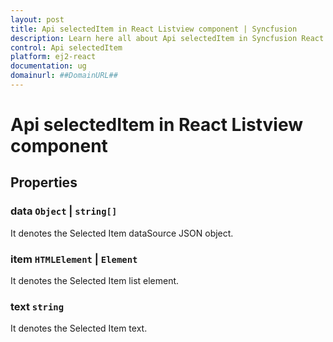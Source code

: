 ```yaml
---
layout: post
title: Api selectedItem in React Listview component | Syncfusion
description: Learn here all about Api selectedItem in Syncfusion React Listview component of Syncfusion Essential JS 2 and more.
control: Api selectedItem 
platform: ej2-react
documentation: ug
domainurl: ##DomainURL##
---
```


# Api selectedItem in React Listview component

## Properties

### data ``Object`` &#124;  `string[]`

It denotes the Selected Item dataSource JSON object.

### item `HTMLElement` &#124;  `Element`

It denotes the Selected Item list element.

### text `string`

It denotes the Selected Item text.
